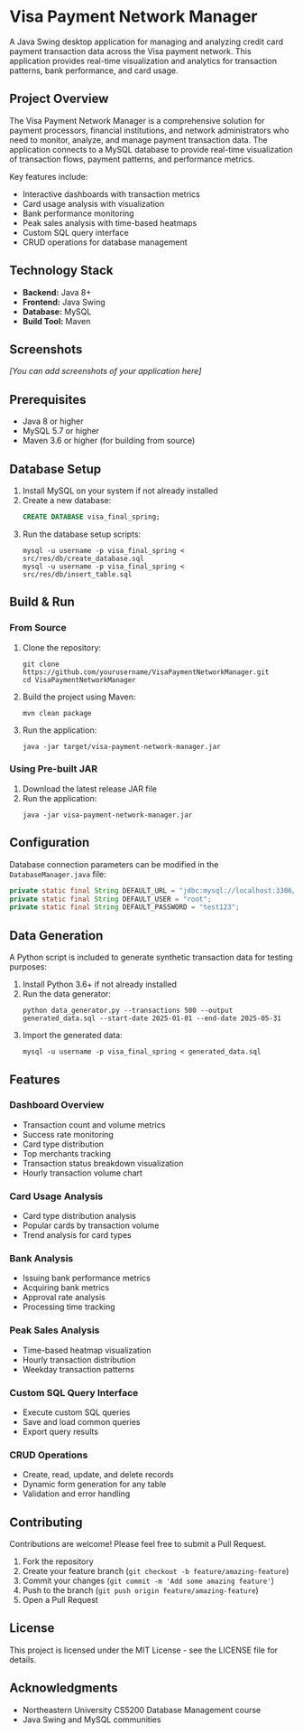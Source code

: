 # Visa Payment Network Manager

A Java Swing desktop application for managing and analyzing credit card payment transaction data across the Visa payment network. This application provides real-time visualization and analytics for transaction patterns, bank performance, and card usage.

## Project Overview

The Visa Payment Network Manager is a comprehensive solution for payment processors, financial institutions, and network administrators who need to monitor, analyze, and manage payment transaction data. The application connects to a MySQL database to provide real-time visualization of transaction flows, payment patterns, and performance metrics.

Key features include:
- Interactive dashboards with transaction metrics
- Card usage analysis with visualization
- Bank performance monitoring
- Peak sales analysis with time-based heatmaps
- Custom SQL query interface
- CRUD operations for database management

## Technology Stack

- **Backend:** Java 8+
- **Frontend:** Java Swing
- **Database:** MySQL
- **Build Tool:** Maven

## Screenshots

*[You can add screenshots of your application here]*

## Prerequisites

- Java 8 or higher
- MySQL 5.7 or higher
- Maven 3.6 or higher (for building from source)

## Database Setup

1. Install MySQL on your system if not already installed
2. Create a new database:
   ```sql
   CREATE DATABASE visa_final_spring;
   ```
3. Run the database setup scripts:
   ```
   mysql -u username -p visa_final_spring < src/res/db/create_database.sql
   mysql -u username -p visa_final_spring < src/res/db/insert_table.sql
   ```

## Build & Run

### From Source

1. Clone the repository:
   ```
   git clone https://github.com/yourusername/VisaPaymentNetworkManager.git
   cd VisaPaymentNetworkManager
   ```

2. Build the project using Maven:
   ```
   mvn clean package
   ```

3. Run the application:
   ```
   java -jar target/visa-payment-network-manager.jar
   ```

### Using Pre-built JAR

1. Download the latest release JAR file
2. Run the application:
   ```
   java -jar visa-payment-network-manager.jar
   ```

## Configuration

Database connection parameters can be modified in the `DatabaseManager.java` file:
```java
private static final String DEFAULT_URL = "jdbc:mysql://localhost:3306/visa_final_spring";
private static final String DEFAULT_USER = "root";
private static final String DEFAULT_PASSWORD = "test123";
```

## Data Generation

A Python script is included to generate synthetic transaction data for testing purposes:

1. Install Python 3.6+ if not already installed
2. Run the data generator:
   ```
   python data_generator.py --transactions 500 --output generated_data.sql --start-date 2025-01-01 --end-date 2025-05-31
   ```
3. Import the generated data:
   ```
   mysql -u username -p visa_final_spring < generated_data.sql
   ```

## Features

### Dashboard Overview
- Transaction count and volume metrics
- Success rate monitoring
- Card type distribution
- Top merchants tracking
- Transaction status breakdown visualization
- Hourly transaction volume chart

### Card Usage Analysis
- Card type distribution analysis
- Popular cards by transaction volume
- Trend analysis for card types

### Bank Analysis
- Issuing bank performance metrics
- Acquiring bank metrics
- Approval rate analysis
- Processing time tracking

### Peak Sales Analysis
- Time-based heatmap visualization
- Hourly transaction distribution
- Weekday transaction patterns

### Custom SQL Query Interface
- Execute custom SQL queries
- Save and load common queries
- Export query results

### CRUD Operations
- Create, read, update, and delete records
- Dynamic form generation for any table
- Validation and error handling

## Contributing

Contributions are welcome! Please feel free to submit a Pull Request.

1. Fork the repository
2. Create your feature branch (`git checkout -b feature/amazing-feature`)
3. Commit your changes (`git commit -m 'Add some amazing feature'`)
4. Push to the branch (`git push origin feature/amazing-feature`)
5. Open a Pull Request

## License

This project is licensed under the MIT License - see the LICENSE file for details.

## Acknowledgments

- Northeastern University CS5200 Database Management course
- Java Swing and MySQL communities

